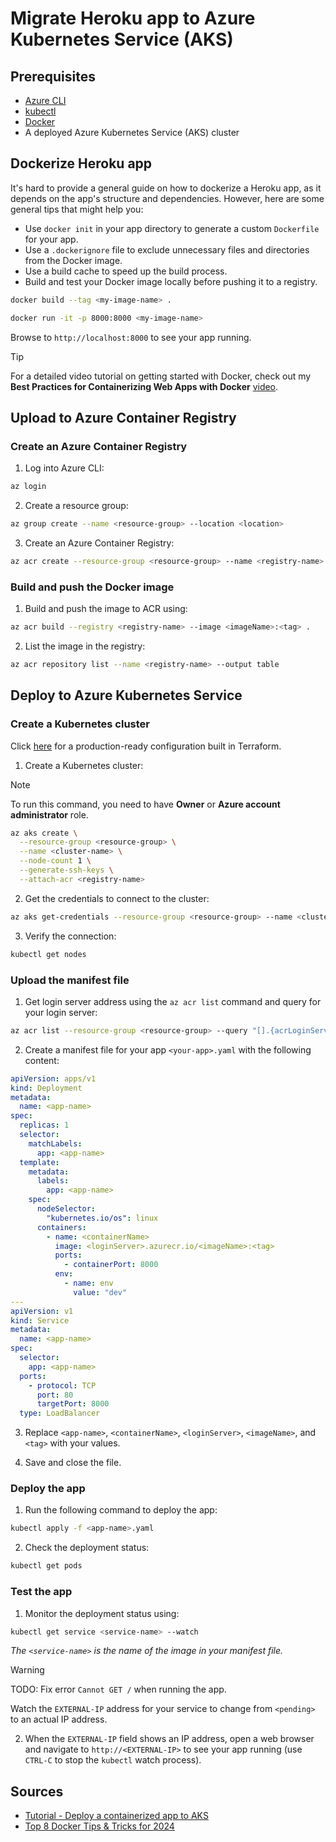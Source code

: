 # Migrate Heroku app to Azure Kubernetes Service (AKS)

## Prerequisites

- [Azure CLI](https://docs.microsoft.com/en-us/cli/azure/install-azure-cli)
- [kubectl](https://kubernetes.io/docs/tasks/tools/install-kubectl/)
- [Docker](https://docs.docker.com/get-docker/)
- A deployed Azure Kubernetes Service (AKS) cluster

## Dockerize Heroku app

It's hard to provide a general guide on how to dockerize a Heroku app, as it depends on the app's structure and dependencies. However, here are some general tips that might help you:

- Use `docker init` in your app directory to generate a custom `Dockerfile` for your app.
- Use a `.dockerignore` file to exclude unnecessary files and directories from the Docker image.
- Use a build cache to speed up the build process.
- Build and test your Docker image locally before pushing it to a registry.

```bash
docker build --tag <my-image-name> .
```

```bash
docker run -it -p 8000:8000 <my-image-name>
```

Browse to `http://localhost:8000` to see your app running.

> [!TIP]
> For a detailed video tutorial on getting started with Docker, check out my **Best Practices for Containerizing Web Apps with Docker** [video](https://www.youtube.com/watch?v=1Guuaf5JTr0).

## Upload to Azure Container Registry

### Create an Azure Container Registry

1. Log into Azure CLI:

```bash
az login
```

2. Create a resource group:

```bash
az group create --name <resource-group> --location <location>
```

3. Create an Azure Container Registry:

```bash
az acr create --resource-group <resource-group> --name <registry-name> --sku Basic
```

### Build and push the Docker image

1. Build and push the image to ACR using:

```bash
az acr build --registry <registry-name> --image <imageName>:<tag> .
```

2. List the image in the registry:

```bash
az acr repository list --name <registry-name> --output table
```

## Deploy to Azure Kubernetes Service

### Create a Kubernetes cluster

Click [here](https://github.com/massdriver-cloud/azure-aks-cluster) for a production-ready configuration built in Terraform.

1. Create a Kubernetes cluster:

> [!NOTE]
> To run this command, you need to have **Owner** or **Azure account administrator** role.

```bash
az aks create \
  --resource-group <resource-group> \
  --name <cluster-name> \
  --node-count 1 \
  --generate-ssh-keys \
  --attach-acr <registry-name>
```

2. Get the credentials to connect to the cluster:

```bash
az aks get-credentials --resource-group <resource-group> --name <cluster-name>
```

3. Verify the connection:

```bash
kubectl get nodes
```

### Upload the manifest file

1. Get login server address using the `az acr list` command and query for your login server:

```bash
az acr list --resource-group <resource-group> --query "[].{acrLoginServer:loginServer}" --output table
```

2. Create a manifest file for your app `<your-app>.yaml` with the following content:

```yaml
apiVersion: apps/v1
kind: Deployment
metadata:
  name: <app-name>
spec:
  replicas: 1
  selector:
    matchLabels:
      app: <app-name>
  template:
    metadata:
      labels:
        app: <app-name>
    spec:
      nodeSelector:
        "kubernetes.io/os": linux
      containers:
        - name: <containerName>
          image: <loginServer>.azurecr.io/<imageName>:<tag>
          ports:
            - containerPort: 8000
          env:
            - name: env
              value: "dev"
---
apiVersion: v1
kind: Service
metadata:
  name: <app-name>
spec:
  selector:
    app: <app-name>
  ports:
    - protocol: TCP
      port: 80
      targetPort: 8000
  type: LoadBalancer
```

3. Replace `<app-name>`, `<containerName>`, `<loginServer>`, `<imageName>`, and `<tag>` with your values.

4. Save and close the file.

### Deploy the app

1. Run the following command to deploy the app:

```bash
kubectl apply -f <app-name>.yaml
```

2. Check the deployment status:

```bash
kubectl get pods
```

### Test the app

1. Monitor the deployment status using:

```bash
kubectl get service <service-name> --watch
```

_The `<service-name>` is the name of the image in your manifest file._

> [!WARNING]
> TODO: Fix error `Cannot GET /` when running the app.

Watch the `EXTERNAL-IP` address for your service to change from `<pending>` to an actual IP address.

2. When the `EXTERNAL-IP` field shows an IP address, open a web browser and navigate to `http://<EXTERNAL-IP>` to see your app running (use `CTRL-C` to stop the `kubectl` watch process).

## Sources

- [Tutorial - Deploy a containerized app to AKS](https://learn.microsoft.com/en-us/azure/aks/tutorial-kubernetes-prepare-app)
- [Top 8 Docker Tips & Tricks for 2024](https://www.docker.com/blog/8-top-docker-tips-tricks-for-2024/)
